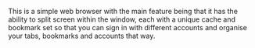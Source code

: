 This is a simple web browser with the main feature being that it has the ability to split screen within the window, each with a unique cache and bookmark set so that you can sign in with different accounts and organise your tabs, bookmarks and accounts that way.
